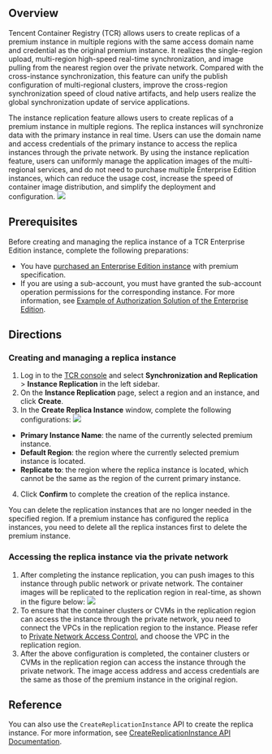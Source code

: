 
## Overview
Tencent Container Registry (TCR) allows users to create replicas of a premium instance in multiple regions with the same access domain name and credential as the original premium instance. It realizes the single-region upload, multi-region high-speed real-time synchronization, and image pulling from the nearest region over the private network. Compared with the cross-instance synchronization, this feature can unify the publish configuration of multi-regional clusters, improve the cross-region synchronization speed of cloud native artifacts, and help users realize the global synchronization update of service applications.

The instance replication feature allows users to create replicas of a premium instance in multiple regions. The replica instances will synchronize data with the primary instance in real time. Users can use the domain name and access credentials of the primary instance to access the replica instances through the private network. By using the instance replication feature, users can uniformly manage the application images of the multi-regional services, and do not need to purchase multiple Enterprise Edition instances, which can reduce the usage cost, increase the speed of container image distribution, and simplify the deployment and configuration.
![](https://main.qcloudimg.com/raw/96e4f98d287af0d7b8c6ae54c631e33b.png)

## Prerequisites

Before creating and managing the replica instance of a TCR Enterprise Edition instance, complete the following preparations:
- You have [purchased an Enterprise Edition instance](https://intl.cloud.tencent.com/document/product/1051/39088) with premium specification.
- If you are using a sub-account, you must have granted the sub-account operation permissions for the corresponding instance. For more information, see [Example of Authorization Solution of the Enterprise Edition](https://intl.cloud.tencent.com/document/product/1051/37248).

## Directions
### Creating and managing a replica instance
1. Log in to the [TCR console](https://console.cloud.tencent.com/tcr) and select **Synchronization and Replication** > **Instance Replication** in the left sidebar.
2. On the **Instance Replication** page, select a region and an instance, and click **Create**.
3. In the **Create Replica Instance** window, complete the following configurations:
![](https://main.qcloudimg.com/raw/a1f8c93664f0fcaaeb1313a26d4ba6c0.png)
 - **Primary Instance Name**: the name of the currently selected premium instance.
 - **Default Region**: the region where the currently selected premium instance is located.
 - **Replicate to**: the region where the replica instance is located, which cannot be the same as the region of the current primary instance.
4. Click **Confirm** to complete the creation of the replica instance.
<dx-alert infotype="notice" title="">
You can delete the replication instances that are no longer needed in the specified region. If a premium instance has configured the replica instances, you need to delete all the replica instances first to delete the premium instance.
</dx-alert>


### Accessing the replica instance via the private network
1. After completing the instance replication, you can push images to this instance through public network or private network. The container images will be replicated to the replication region in real-time, as shown in the figure below:
![](https://main.qcloudimg.com/raw/1d977f305dee27b3e40a1afa06291a30.png)
2. To ensure that the container clusters or CVMs in the replication region can access the instance through the private network, you need to connect the VPCs in the replication region to the instance. Please refer to [Private Network Access Control](https://intl.cloud.tencent.com/document/product/1051/35492), and choose the VPC in the replication region.
3. After the above configuration is completed, the container clusters or CVMs in the replication region can access the instance through the private network. The image access address and access credentials are the same as those of the premium instance in the original region.

## Reference

You can also use the `CreateReplicationInstance` API to create the replica instance. For more information, see [CreateReplicationInstance API Documentation](https://cloud.tencent.com/document/product/1141/54178).

